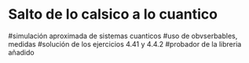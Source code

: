 # Salto de lo calsico a lo cuantico
#simulación aproximada de sistemas cuanticos
#uso de obvserbables, medidas
#solución de los ejercicios 4.41 y 4.4.2
#probador de la libreria añadido
